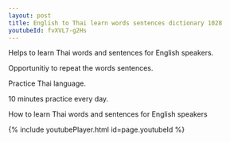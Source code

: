 ```yaml
---
layout: post
title: English to Thai learn words sentences dictionary 1028 
youtubeId: fvXVL7-g2Hs
---
```

 
 
Helps to learn Thai words and sentences for English speakers.

Opportunitiy to repeat the words sentences. 

Practice Thai language. 
 
10 minutes practice every day. 
 
How to learn Thai words and sentences for English speakers 
 
{% include youtubePlayer.html id=page.youtubeId %}
 
